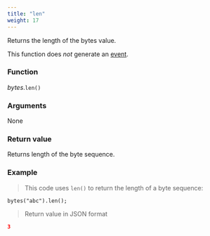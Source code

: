 ```yaml
---
title: "len"
weight: 17
---
```


Returns the length of the bytes value.

This function does *not* generate an [event](../../../events).

### Function
*bytes*.`len()`

### Arguments
None

### Return value
Returns length of the byte sequence.

### Example

> This code uses `len()` to return the length of a byte sequence:

```thingsdb,json_response
bytes("abc").len();
```

> Return value in JSON format

```json
3
```
